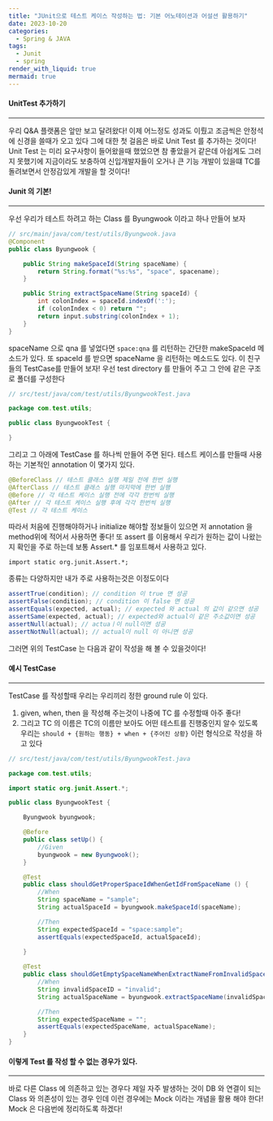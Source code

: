 ```yaml
---
title: "JUnit으로 테스트 케이스 작성하는 법: 기본 어노테이션과 어설션 활용하기"
date: 2023-10-20
categories:
  - Spring & JAVA
tags:
  - Junit
  - spring
render_with_liquid: true
mermaid: true
---
```

#### UnitTest 추가하기
---
우리 Q&A 플랫폼은 앞만 보고 달려왔다! 이제 어느정도 성과도 이뤘고 조금씩은 안정석에 신경을 쓸때가 오고 있다 그에 대한 첫 걸음은 바로 Unit Test 를 추가하는 것이다! Unit Test 는 미리 요구사항이 들어왔을때 했었으면 참 좋았을거 같은데 아쉽게도 그러지 못했기에 지금이라도 보충하여 신입개발자들이 오거나 큰 기능 개발이 있을떄 TC를 돌려보면서 안정감있게 개발을 할 것이다!

#### Junit 의 기본!
---
우선 우리가 테스트 하려고 하는 Class 를 Byungwook 이라고 하나 만들어 보자
```java
// src/main/java/com/test/utils/Byungwook.java
@Component
public class Byungwook {

	public String makeSpaceId(String spaceName) {
		return String.format("%s:%s", "space", spacename);
	}

	public String extractSpaceName(String spaceId) {
        int colonIndex = spaceId.indexOf(':');
	    if (colonIndex < 0) return "";
        return input.substring(colonIndex + 1);
    }
}
```

spaceName 으로 qna 를 넣었다면 `space:qna` 를 리턴하는 간단한 makeSpaceId 메소드가 있다. 또 spaceId 를 받으면 spaceName 을 리턴하는 메소드도 있다.
이 친구들의 TestCase를 만들어 보자! 우선 test directory 를 만들어 주고 그 안에 같은 구조로 폴더를 구성한다

```java
// src/test/java/com/test/utils/ByungwookTest.java

package com.test.utils;

public class ByungwookTest {

}
```

그리고 그 아래에 TestCase 를 하나씩 만들어 주면 된다. 테스트 케이스를 만들때 사용하는 기본적인 annotation 이 몇가지 있다.
```java
@BeforeClass // 테스트 클래스 실행 제일 전에 한번 실행
@AfterClass // 테스트 클래스 실행 마지막에 한번 실행
@Before // 각 테스트 케이스 실행 전에 각각 한번씩 실행
@After // 각 테스트 케이스 실행 후에 각각 한번씩 실행
@Test // 각 테스트 케이스
```
따라서 처음에 진행해야하거나 initialize 해야할 정보들이 있으면 저 annotation 을 method위에 적어서 사용하면 좋다! 
또 assert 를 이용해서 우리가 원하는 값이 나왔는지 확인을 주로 하는데 보통 Assert.* 를 임포트해서 사용하고 있다. 
```
import static org.junit.Assert.*;
```
종류는 다양하지만 내가 주로 사용하는것은 이정도이다

```java
assertTrue(condition); // condition 이 true 면 성공
assertFalse(condition); // condition 이 false 면 성공
assertEquals(expected, actual); // expected 와 actual 의 값이 같으면 성공
assertSame(expected, actual); // expected와 actual이 같은 주소값이면 성공
assertNull(actual); // actuaㅣ이 null이면 성공
assertNotNull(actual); // actual이 null 이 아니면 성공

```
그러면 위의 TestCase 는 다음과 같이 작성을 해 볼 수 있을것이다!

#### 예시 TestCase
---
TestCase 를 작성할때 우리는 우리끼리 정한 ground rule 이 있다.
1. given, when, then 을 작성해 주는것이 나중에 TC 를 수정할때 아주 좋다!
2. 그리고 TC 의 이름은 TC의 이름만 보아도 어떤 테스트를 진행중인지 알수 있도록 우리는 `should + {원하는 행동} + when + {주어진 상황}` 이런 형식으로 작성을 하고 있다


```java
// src/test/java/com/test/utils/ByungwookTest.java

package com.test.utils;

import static org.junit.Assert.*;

public class ByungwookTest {

	Byungwook byungwook;

	@Before
	public class setUp() {
		//Given
		byungwook = new Byungwook();
	}

	@Test
	public class shouldGetProperSpaceIdWhenGetIdFromSpaceName () {
		//When
		String spaceName = "sample";
		String actualSpaceId = byungwook.makeSpaceId(spaceName);

		//Then
		String expectedSpaceId = "space:sample";
		assertEquals(expectedSpaceId, actualSpaceId);
		
	}

	@Test
	public class shouldGetEmptySpaceNameWhenExtractNameFromInvalidSpaceId() {
		//When
		String invalidSpaceID = "invalid";
		String actualSpaceName = byungwook.extractSpaceName(invalidSpaceID);

		//Then
		String expectedSpaceName = "";
		assertEquals(expectedSpaceName, actualSpaceName);
	}
}
```

#### 이렇게 Test 를 작성 할 수 없는 경우가 있다.
---
바로 다른 Class 에 의존하고 있는 경우다 제일 자주 발생하는 것이 DB 와 연결이 되는 Class 와 의존성이 있는 경우 인데 이런 경우에는 Mock 이라는 개념을 활용 해야 한다! Mock 은 다음번에 정리하도록 하겠다!